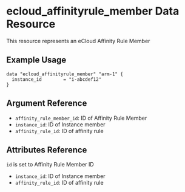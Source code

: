 # ecloud_affinityrule_member Data Resource

This resource represents an eCloud Affinity Rule Member

## Example Usage

```hcl
data "ecloud_affinityrule_member" "arm-1" {
  instance_id        = "i-abcdef12"
}
```

## Argument Reference

- `affinity_rule_member_id`: ID of Affinity Rule Member
- `instance_id`: ID of Instance member
- `affinity_rule_id`:  ID of affinity rule


## Attributes Reference

`id` is set to Affinity Rule Member ID

- `instance_id`: ID of Instance member
- `affinity_rule_id`:  ID of affinity rule
